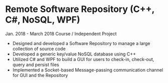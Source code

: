 # Remote Software Repository (C++, C#, NoSQL, WPF)	
Jan. 2018 - March 2018
Course / Independent Project

+ Designed and developed a Software Repository to manage a large collection of source code    
+ Developed a generic key/value NoSQL database using C++
+ Utilized C# and WPF to build a GUI for users to check-in, check-out, query and persist files
+ Implemented a Socket-based Message-passing communication channel for GUI and the Repository
